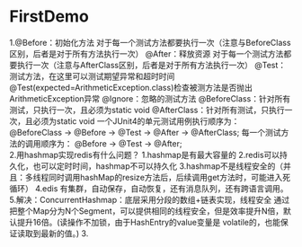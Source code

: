 # FirstDemo
1.@Before：初始化方法   对于每一个测试方法都要执行一次（注意与BeforeClass区别，后者是对于所有方法执行一次）
@After：释放资源  对于每一个测试方法都要执行一次（注意与AfterClass区别，后者是对于所有方法执行一次）
@Test：测试方法，在这里可以测试期望异常和超时时间 
@Test(expected=ArithmeticException.class)检查被测方法是否抛出ArithmeticException异常 
@Ignore：忽略的测试方法 
@BeforeClass：针对所有测试，只执行一次，且必须为static void 
@AfterClass：针对所有测试，只执行一次，且必须为static void 
一个JUnit4的单元测试用例执行顺序为： 
@BeforeClass -> @Before -> @Test -> @After -> @AfterClass; 
每一个测试方法的调用顺序为： 
@Before -> @Test -> @After;  
2.用hashmap实现redis有什么问题？
1.hashmap是有最大容量的
2.redis可以持久化，也可以定时时间，hashmap不可以持久化
3.hashmap不是线程安全的（并且：多线程同时调用hashMap的resize方法后，后续调用get方法时，可能进入死循环）
4.edis 有集群，自动保存，自动恢复，还有消息队列，还有跨语言调用。
5.解决：ConcurrentHashmap：底层采用分段的数组+链表实现，线程安全
通过把整个Map分为N个Segment，可以提供相同的线程安全，但是效率提升N倍，默认提升16倍。(读操作不加锁，由于HashEntry的value变量是 volatile的，也能保证读取到最新的值。)
3.
